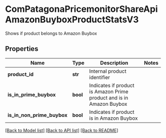 # ComPatagonaPricemonitorShareApiAmazonBuyboxProductStatsV3

Shows if product belongs to Amazon Buybox
## Properties
Name | Type | Description | Notes
------------ | ------------- | ------------- | -------------
**product_id** | **str** | Internal product identifier | 
**is_in_prime_buybox** | **bool** | Indicates if product is Amazon Prime product and is in Amazon Buybox | 
**is_in_non_prime_buybox** | **bool** | Indicates if product is in Amazon Buybox | 

[[Back to Model list]](../README.md#documentation-for-models) [[Back to API list]](../README.md#documentation-for-api-endpoints) [[Back to README]](../README.md)


